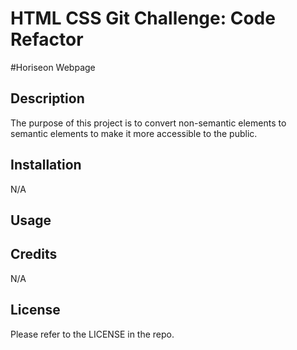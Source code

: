 # HTML CSS Git Challenge: Code Refactor
#Horiseon Webpage

## Description


The purpose of this project is to convert non-semantic elements to semantic elements to make it more accessible to the public.

## Installation

N/A

## Usage


## Credits

N/A


## License

Please refer to the LICENSE in the repo.
